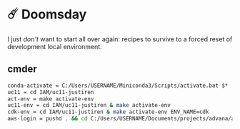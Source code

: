 # ☄️ Doomsday

I just _don't_ want to start all over again: recipes to survive to a forced reset of development local environment.

## cmder

```bash
conda-activate = C:/Users/USERNAME/Miniconda3/Scripts/activate.bat $*
uc11 = cd IAM/uc11-justiren
act-env = make activate-env
uc11-env = cd IAM/uc11-justiren & make activate-env
cdk-env = cd IAM/uc11-justiren & make activate-env ENV_NAME=cdk
aws-login = pushd . && cd C:/Users/USERNAME/Documents/projects/advana/advana-aws-iren-temp-credential-docker/aws_cli_temporary_credentials/Docker/container-mode-advana && make docker-run ACCOUNT=$1 -n && popd
```
